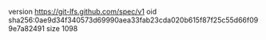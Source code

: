 version https://git-lfs.github.com/spec/v1
oid sha256:0ae9d34f340573d69990aea33fab23cda020b615f87f25c55d66f099e7a82491
size 1098
